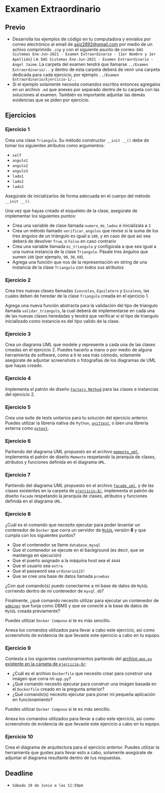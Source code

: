 # Examen Extraordinario

## Previo

- Desarrolla los ejemplos de código en tu computadora y envíalos por correo electrónico al email de <asjz2892@gmail.com> por medio de un achivo comprimido `.zip` y con el siguiente asunto de correo: `DAS Sistemas Ene-Jun-2021 - Examen Extraordinario - {1er Nombre y 1er Apellido}` i.e. `DAS Sistemas Ene-Jun-2021 - Examen Extraordinario - Angel Jaime`. La carpeta del examen tendrá que llamarse `../Examen Extraordinario/..` y dentro de esta carpeta deberá de venir una carpeta dedicada para cada ejercicio, por ejemplo `../Examen Extraordinario/Ejercicio-1/..`
- Si el ejemplo solamente necesita comandos escritos entonces agregalos en un archivo `.md` que anexes por separado dentro de tu carpeta con las soluciones al examen. También es importante adjuntar las demás evidencias que se piden por ejercicio.

## Ejercicios

### Ejercicio 1

Crea una clase `Triangulo`. Su método constructor `__init __()` debe de tomar los siguientes atributos como argumentos:

- `self`
- `angulo1`
- `angulo2`
- `angulo3`
- `lado1`
- `lado2`
- `lado3`

Asegúrate de inicializarlos de forma adecuada en el cuerpo del método `__init __()`.

Una vez que hayas creado el esqueleto de la clase, asegúrate de implementar los siguientes puntos:

- Crea una variable de clase llamada `numero_de_lados` e inicialízala a `3`
- Crea un método llamado `verificar_angulos` que revise si la suma de los tres ángulos de un triángulo es igual a `180`, y en caso de que así sea deberá de devolver `True`, o `False` en caso contrario
- Crea una variable llamada `mi_triangulo` y configúrala a que sea igual a una nueva instancia de la clase `Triangulo`. Pásale tres ángulos que sumen `180` (por ejemplo, `90`, `30`, `60`).
- Agrega una función que nos de la representación en string de una instancia de la clase `Triangulo` con todos sus atributos

### Ejercicio 2

Crea tres nuevas clases llamadas `Isosceles`, `Equilatero` y `Escaleno`, las cuales deben de heredar de la clase `Triangulo` creada en el ejercicio 1.

Agrega una nueva función abstracta para la validación del tipo de triangulo llamada `validar_triangulo`, la cual deberá de implementarse en cada una de las nuevas clases heredadas y tendrá que verificar si el tipo de triangulo inicializado como instancia es del tipo valido de la clase.

### Ejercicio 3

Crea un diagrama UML que modele y represente a cada una de las clases creadas en el ejercicio 2. Puedes hacerlo a mano o por medio de alguna herramienta de software, como a ti te sea más cómodo, solamente asegúrate de adjuntar screenshots o fotografías de los diagramas de UML que hayas creado.

### Ejercicio 4

Implementa el patrón de diseño [`Factory Method`](https://refactoring.guru/es/design-patterns/factory-method) para las clases e instancias del ejercicio 2.

### Ejercicio 5

Crea una suite de tests unitarios para tu solución del ejercicio anterior. Puedes utilizar la librería nativa de `Python`, [`unittest`](https://docs.python.org/3/library/unittest.html), o bien una librería externa como [`pytest`](https://docs.pytest.org/en/stable/).

### Ejercicio 6

Partiendo del diagrama UML propuesto en el archivo [`memento_uml`](memento_uml.png), implementa el patrón de diseño `Memento` respetando la jerarquía de clases, atributos y funciones definida en el diagrama `UML`.

### Ejercicio 7

Partiendo del diagrama UML propuesto en el archivo [`facade_uml`](ejercicio-8/facade_uml.png), y de las clases existentes en la carpeta de [`ejercicio-8/`](ejercicio-8/), implementa el patrón de diseño `Facade` respetando la jerarquía de clases, atributos y funciones definida en el diagrama `UML`.

### Ejercicio 8

¿Cuál es el comando que necesito ejecutar para poder levantar un contenedor de `Docker` que corra un servidor de [`MySQL`](https://hub.docker.com/_/mysql) versión **8** y que cumpla con los siguientes puntos?

- Que el contenedor se llame `database_mysql`
- Que el contenedor se ejecute en el background (es decir, que se mantenga en ejecución)
- Que el puerto asignado a la máquina host sea el `4444`
- Que el usuario sea `extra`
- Que el password sea `ordinario123!`
- Que se cree una base de datos llamada `pruebas`

¿Con qué comando(s) puedo conectarme a mi base de datos de `MySQL` corriendo dentro de mi contenedor de `mysql_db`?

Finalmente, ¿qué comando necesito utilizar para ejecutar un contenedor de [`adminer`](https://www.adminer.org/) que funja como DBMS y que se conecté a la base de datos de `MySQL` creada previamente?

Puedes utilizar `Docker Compose` si te es más sencillo.

Anexa los comandos utilizados para llevar a cabo este ejercicio, así como screenshots de evidencia de que llevaste este ejercicio a cabo en tu equipo.

### Ejercicio 9

Contesta a los siguientes cuestionamientos partiendo del [archivo `app.py` existente en la carpeta de `ejercicio-9/`](ejercicio-9/app.py):

- ¿Cuál es el archivo `Dockerfile` que necesito crear para construir una imágen que corra mi `app.py`?
- ¿Qué comando necesito ejecutar para construir una imágen basada en el `Dockerfile` creado en la pregunta anterior?
- ¿Qué comando(s) necesito ejecutar para poner mi pequeña aplicación en funcionamiento?

Puedes utilizar `Docker Compose` si te es más sencillo.

Anexa los comandos utilizados para llevar a cabo este ejercicio, así como screenshots de evidencia de que llevaste este ejercicio a cabo en tu equipo.

### Ejercicio 10

Crea el diagrama de arquitectura para el ejercicio anterior. Puedes utilizar la herramienta que gustes para llevar esto a cabo, solamente asegúrate de adjuntar el diagrama resultante dentro de tus respuestas.

## Deadline

* `Sábado 19 de Junio a las 11:59pm`
